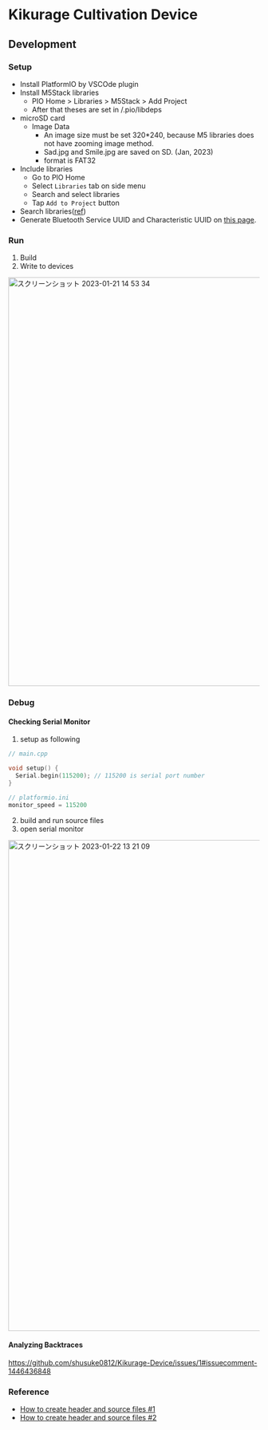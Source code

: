Kikurage Cultivation Device  
===

## Development

### Setup

- Install PlatformIO by VSCOde plugin
- Install M5Stack libraries
  - PIO Home > Libraries > M5Stack > Add Project
  - After that theses are set in /.pio/libdeps
- microSD card
  - Image Data
    - An image size must be set 320*240, because M5 libraries does not have zooming image method.
    - Sad.jpg and Smile.jpg are saved on SD. (Jan, 2023)
    - format is FAT32
- Include libraries
  - Go to PIO Home
  - Select `Libraries` tab on side menu
  - Search and select libraries
  - Tap `Add to Project` button
- Search libraries([ref](https://registry.platformio.org/search?t=library&f=espidf&f=arduino))
- Generate Bluetooth Service UUID and Characteristic UUID on [this page](https://www.uuidgenerator.net/).

### Run

1. Build
2. Write to devices

<img width="820" alt="スクリーンショット 2023-01-21 14 53 34" src="https://user-images.githubusercontent.com/33107697/213896397-924c891c-9b28-45fa-b22b-d903cad799bd.png">


### Debug

#### Checking Serial Monitor

1. setup as following

```c
// main.cpp

void setup() {
  Serial.begin(115200); // 115200 is serial port number
}

// platformio.ini
monitor_speed = 115200
```

2. build and run source files
3. open serial monitor

<img width="985" alt="スクリーンショット 2023-01-22 13 21 09" src="https://user-images.githubusercontent.com/33107697/213900500-c2d2350f-f345-490f-bcd2-0f7a5f8c6998.png">

<br />

#### Analyzing Backtraces

https://github.com/shusuke0812/Kikurage-Device/issues/1#issuecomment-1446436848



### Reference

- [How to create header and source files #1](https://skpme.com/621/)
- [How to create header and source files #2](https://qiita.com/MoriokaReimen/items/7c83ebd0fbae44d8532d)